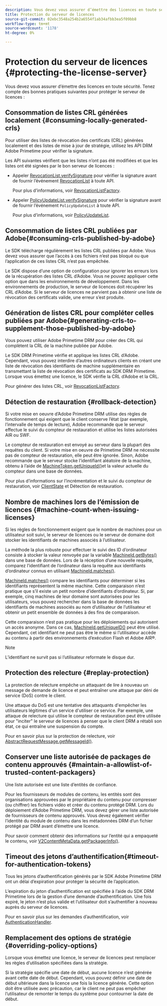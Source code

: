 ```yaml
---
description: Vous devez vous assurer d’émettre des licences en toute sécurité. Tenez compte de ces bonnes pratiques pour protéger le serveur de licences
title: Protection du serveur de licences
source-git-commit: 02ebc3548a254b2a6554f1ab34afbb3ea5f09bb8
workflow-type: tm+mt
source-wordcount: '1178'
ht-degree: 0%

---
```


# Protection du serveur de licences {#protecting-the-license-server}

Vous devez vous assurer d’émettre des licences en toute sécurité. Tenez compte des bonnes pratiques suivantes pour protéger le serveur de licences :

## Consommation de listes CRL générées localement {#consuming-locally-generated-crls}

Pour utiliser des listes de révocation des certificats (CRL) générées localement et des listes de mise à jour de stratégie, utilisez les API DRM Adobe Primetime pour vérifier la signature.

Les API suivantes vérifient que les listes n’ont pas été modifiées et que les listes ont été signées par le bon serveur de licences :

* Appeler [RevocationList.verifySignature](https://help.adobe.com/en_US/primetime/api/drm-apis/server/javadocs-flashaccess-pro/com/adobe/flashaccess/sdk/revocation/RevocationList.html#verifySignature(java.security.cert.X509Certificate)) pour vérifier la signature avant de fournir l’événement [RevocationList](https://help.adobe.com/en_US/primetime/api/drm-apis/server/javadocs-flashaccess-pro/com/adobe/flashaccess/sdk/revocation/RevocationList.html) à toute API.

  Pour plus d’informations, voir [RevocationListFactory](https://help.adobe.com/en_US/primetime/api/drm-apis/server/javadocs-flashaccess-pro/com/adobe/flashaccess/sdk/revocation/RevocationListFactory.html).

* Appeler [PolicyUpdateList.verifySignature](https://help.adobe.com/en_US/primetime/api/drm-apis/server/javadocs-flashaccess-pro/com/adobe/flashaccess/sdk/policyupdate/PolicyUpdateList.html#verifySignature(java.security.cert.X509Certificate)) pour vérifier la signature avant de fournir l’événement `PolicyUpdateList` à toute API.

  Pour plus d’informations, voir [PolicyUpdateList](https://help.adobe.com/en_US/primetime/api/drm-apis/server/javadocs-flashaccess-pro/com/adobe/flashaccess/sdk/policyupdate/PolicyUpdateList.html).

## Consommation de listes CRL publiées par Adobe{#consuming-crls-published-by-adobe}

Le SDK télécharge régulièrement les listes CRL publiées par Adobe. Vous devez vous assurer que l’accès à ces fichiers n’est pas bloqué ou que l’application de ces listes CRL n’est pas empêchée.

Le SDK dispose d’une option de configuration pour ignorer les erreurs lors de la récupération des listes CRL d’Adobe. Vous ne pouvez appliquer cette option que dans les environnements de développement. Dans les environnements de production, le serveur de licences doit récupérer les CRL d’Adobe. Si le serveur de licences ne parvient pas à obtenir une liste de révocation des certificats valide, une erreur s’est produite.

## Génération de listes CRL pour compléter celles publiées par Adobe{#generating-crls-to-supplement-those-published-by-adobe}

Vous pouvez utiliser Adobe Primetime DRM pour créer des CRL qui complètent la CRL de la machine publiée par Adobe.

Le SDK DRM Primetime vérifie et applique les listes CRL d’Adobe. Cependant, vous pouvez interdire d’autres ordinateurs clients en créant une liste de révocation des identifiants de machine supplémentaire en transmettant la liste de révocation des certificats au SDK DRM Primetime. Lorsque vous émettez une licence, le SDK vérifie la CRL d’Adobe et la CRL.

Pour générer des listes CRL, voir [RevocationListFactory](https://help.adobe.com/en_US/primetime/api/drm-apis/server/javadocs-flashaccess-pro/com/adobe/flashaccess/sdk/revocation/RevocationListFactory.html).

## Détection de restauration {#rollback-detection}

Si votre mise en oeuvre d’Adobe Primetime DRM utilise des règles de fonctionnement qui exigent que le client conserve l’état (par exemple, l’intervalle de temps de lecture), Adobe recommande que le serveur effectue le suivi du compteur de restauration et utilise les listes autorisées AIR ou SWF.

Le compteur de restauration est envoyé au serveur dans la plupart des requêtes du client. Si votre mise en oeuvre de Primetime DRM ne nécessite pas de compteur de restauration, elle peut être ignorée. Sinon, Adobe recommande que le serveur stocke l’identifiant aléatoire de la machine, obtenu à l’aide de [MachineToken.getUniqueId()](https://help.adobe.com/en_US/primetime/api/drm-apis/server/javadocs-flashaccess-pro/com/adobe/flashaccess/sdk/cert/MachineId.html#getUniqueId())et la valeur actuelle du compteur dans une base de données.

Pour plus d’informations sur l’incrémentation et le suivi du compteur de restauration, voir [ClientState](https://help.adobe.com/en_US/primetime/api/drm-apis/server/javadocs-flashaccess-pro/com/adobe/flashaccess/sdk/protocol/ClientState.html) et Détection de restauration.

## Nombre de machines lors de l’émission de licences {#machine-count-when-issuing-licenses}

Si les règles de fonctionnement exigent que le nombre de machines pour un utilisateur soit suivi, le serveur de licences ou le serveur de domaine doit stocker les identifiants de machines associés à l’utilisateur.

La méthode la plus robuste pour effectuer le suivi des ID d’ordinateur consiste à stocker la valeur renvoyée par la variable [MachineId.getBytes()](https://help.adobe.com/en_US/primetime/api/drm-apis/server/javadocs-flashaccess-pro/com/adobe/flashaccess/sdk/cert/MachineId.html#getBytes()) dans une base de données. Lors de la réception d’une nouvelle requête, comparez l’identifiant de l’ordinateur dans la requête aux identifiants d’ordinateur connus en utilisant [MachineId.matches()](https://help.adobe.com/en_US/primetime/api/drm-apis/server/javadocs-flashaccess-pro/com/adobe/flashaccess/sdk/cert/MachineId.html#matches(com.adobe.flashaccess.sdk.cert.MachineId)).

[MachineId.matches()](https://help.adobe.com/en_US/primetime/api/drm-apis/server/javadocs-flashaccess-pro/com/adobe/flashaccess/sdk/cert/MachineId.html#matches(com.adobe.flashaccess.sdk.cert.MachineId)) compare les identifiants pour déterminer si les identifiants représentent la même machine. Cette comparaison n’est pratique que s’il existe un petit nombre d’identifiants d’ordinateur. Si, par exemple, cinq machines de leur domaine sont autorisées pour les utilisateurs, vous pouvez rechercher dans la base de données les identifiants de machines associés au nom d’utilisateur de l’utilisateur et obtenir un petit ensemble de données à des fins de comparaison.

Cette comparaison n’est pas pratique pour les déploiements qui autorisent un accès anonyme. Dans ce cas, [MachineId.getUniqueID()](https://help.adobe.com/en_US/primetime/api/drm-apis/server/javadocs-flashaccess-pro/com/adobe/flashaccess/sdk/cert/MachineId.html#getUniqueId()) peut être utilisé. Cependant, cet identifiant ne peut pas être le même si l’utilisateur accède au contenu à partir des environnements d’exécution Flash et Adobe AIR®.

>[!NOTE]
>
>L’identifiant ne survit pas si l’utilisateur reformate le disque dur.

## Protection des relecture {#replay-protection}

La protection de relecture empêche un attaquant de lire à nouveau un message de demande de licence et peut entraîner une attaque par déni de service (DoS) contre le client.

Une attaque du DoS est une tentative des attaquants d&#39;empêcher les utilisateurs légitimes d&#39;un service d&#39;utiliser ce service. Par exemple, une attaque de relecture qui utilise le compteur de restauration peut être utilisée pour &quot;inciter&quot; le serveur de licences à penser que le client DRM a rétabli son état, ce qui entraîne une suspension du compte.

Pour en savoir plus sur la protection de relecture, voir [AbstractRequestMessage.getMessageId()](https://help.adobe.com/en_US/primetime/api/drm-apis/server/javadocs-flashaccess-pro/com/adobe/flashaccess/sdk/protocol/AbstractRequestMessage.html#getMessageId()).

## Conserver une liste autorisée de packages de contenu approuvés {#maintain-a-allowlist-of-trusted-content-packagers}

Une liste autorisée est une liste d’entités de confiance.

Pour les fournisseurs de modules de contenu, les entités sont des organisations approuvées par le propriétaire du contenu pour compresser (ou chiffrer) les fichiers vidéo et créer du contenu protégé DRM. Lors du déploiement d’Adobe Primetime DRM, vous devez gérer une liste autorisée de fournisseurs de contenu approuvés. Vous devez également vérifier l’identité du module de contenu dans les métadonnées DRM d’un fichier protégé par DRM avant d’émettre une licence.

Pour savoir comment obtenir des informations sur l’entité qui a empaqueté le contenu, voir [V2ContentMetaData.getPackagerInfo()](https://help.adobe.com/en_US/primetime/api/drm-apis/server/javadocs-flashaccess-pro/com/adobe/flashaccess/sdk/media/drm/keys/v2/V2ContentMetaData.html#getPackagerInfo()).

## Timeout des jetons d’authentification{#timeout-for-authentication-tokens}

Tous les jetons d’authentification générés par le SDK Adobe Primetime DRM ont un délai d’expiration pour protéger la sécurité de l’application.

L’expiration du jeton d’authentification est spécifiée à l’aide du SDK DRM Primetime lors de la gestion d’une demande d’authentification. Une fois expiré, le jeton n’est plus valide et l’utilisateur doit s’authentifier à nouveau auprès du serveur de licences.

Pour en savoir plus sur les demandes d’authentification, voir [AuthenticationHandler](https://help.adobe.com/en_US/primetime/api/drm-apis/server/javadocs-flashaccess-pro/com/adobe/flashaccess/sdk/protocol/authentication/AuthenticationHandler.html).

## Remplacement des options de stratégie {#overriding-policy-options}

Lorsque vous émettez une licence, le serveur de licences peut remplacer les règles d’utilisation spécifiées dans la stratégie.

Si la stratégie spécifie une date de début, aucune licence n’est générée avant cette date de début. Cependant, vous pouvez définir une date de début ultérieure dans la licence une fois la licence générée. Cette option doit être utilisée avec précaution, car le client ne peut pas empêcher l’utilisateur de remonter le temps du système pour contourner la date de début.
